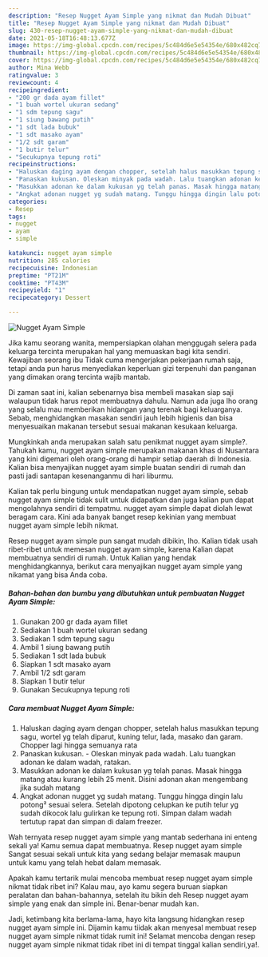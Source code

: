 ```yaml
---
description: "Resep Nugget Ayam Simple yang nikmat dan Mudah Dibuat"
title: "Resep Nugget Ayam Simple yang nikmat dan Mudah Dibuat"
slug: 430-resep-nugget-ayam-simple-yang-nikmat-dan-mudah-dibuat
date: 2021-05-18T16:48:13.677Z
image: https://img-global.cpcdn.com/recipes/5c484d6e5e54354e/680x482cq70/nugget-ayam-simple-foto-resep-utama.jpg
thumbnail: https://img-global.cpcdn.com/recipes/5c484d6e5e54354e/680x482cq70/nugget-ayam-simple-foto-resep-utama.jpg
cover: https://img-global.cpcdn.com/recipes/5c484d6e5e54354e/680x482cq70/nugget-ayam-simple-foto-resep-utama.jpg
author: Mina Webb
ratingvalue: 3
reviewcount: 4
recipeingredient:
- "200 gr dada ayam fillet"
- "1 buah wortel ukuran sedang"
- "1 sdm tepung sagu"
- "1 siung bawang putih"
- "1 sdt lada bubuk"
- "1 sdt masako ayam"
- "1/2 sdt garam"
- "1 butir telur"
- "Secukupnya tepung roti"
recipeinstructions:
- "Haluskan daging ayam dengan chopper, setelah halus masukkan tepung sagu, wortel yg telah diparut, kuning telur, lada, masako dan garam. Chopper lagi hingga semuanya rata"
- "Panaskan kukusan. Oleskan minyak pada wadah. Lalu tuangkan adonan ke dalam wadah, ratakan."
- "Masukkan adonan ke dalam kukusan yg telah panas. Masak hingga matang atau kurang lebih 25 menit. Disini adonan akan mengembang jika sudah matang"
- "Angkat adonan nugget yg sudah matang. Tunggu hingga dingin lalu potong² sesuai selera. Setelah dipotong celupkan ke putih telur yg sudah dikocok lalu gulirkan ke tepung roti. Simpan dalam wadah tertutup rapat dan simpan di dalam freezer."
categories:
- Resep
tags:
- nugget
- ayam
- simple

katakunci: nugget ayam simple 
nutrition: 285 calories
recipecuisine: Indonesian
preptime: "PT21M"
cooktime: "PT43M"
recipeyield: "1"
recipecategory: Dessert

---
```



![Nugget Ayam Simple](https://img-global.cpcdn.com/recipes/5c484d6e5e54354e/680x482cq70/nugget-ayam-simple-foto-resep-utama.jpg)

Jika kamu seorang wanita, mempersiapkan olahan menggugah selera pada keluarga tercinta merupakan hal yang memuaskan bagi kita sendiri. Kewajiban seorang ibu Tidak cuma mengerjakan pekerjaan rumah saja, tetapi anda pun harus menyediakan keperluan gizi terpenuhi dan panganan yang dimakan orang tercinta wajib mantab.

Di zaman  saat ini, kalian sebenarnya bisa membeli masakan siap saji walaupun tidak harus repot membuatnya dahulu. Namun ada juga lho orang yang selalu mau memberikan hidangan yang terenak bagi keluarganya. Sebab, menghidangkan masakan sendiri jauh lebih higienis dan bisa menyesuaikan makanan tersebut sesuai makanan kesukaan keluarga. 



Mungkinkah anda merupakan salah satu penikmat nugget ayam simple?. Tahukah kamu, nugget ayam simple merupakan makanan khas di Nusantara yang kini digemari oleh orang-orang di hampir setiap daerah di Indonesia. Kalian bisa menyajikan nugget ayam simple buatan sendiri di rumah dan pasti jadi santapan kesenanganmu di hari liburmu.

Kalian tak perlu bingung untuk mendapatkan nugget ayam simple, sebab nugget ayam simple tidak sulit untuk didapatkan dan juga kalian pun dapat mengolahnya sendiri di tempatmu. nugget ayam simple dapat diolah lewat beragam cara. Kini ada banyak banget resep kekinian yang membuat nugget ayam simple lebih nikmat.

Resep nugget ayam simple pun sangat mudah dibikin, lho. Kalian tidak usah ribet-ribet untuk memesan nugget ayam simple, karena Kalian dapat membuatnya sendiri di rumah. Untuk Kalian yang hendak menghidangkannya, berikut cara menyajikan nugget ayam simple yang nikamat yang bisa Anda coba.

<!--inarticleads1-->

##### Bahan-bahan dan bumbu yang dibutuhkan untuk pembuatan Nugget Ayam Simple:

1. Gunakan 200 gr dada ayam fillet
1. Sediakan 1 buah wortel ukuran sedang
1. Sediakan 1 sdm tepung sagu
1. Ambil 1 siung bawang putih
1. Sediakan 1 sdt lada bubuk
1. Siapkan 1 sdt masako ayam
1. Ambil 1/2 sdt garam
1. Siapkan 1 butir telur
1. Gunakan Secukupnya tepung roti




<!--inarticleads2-->

##### Cara membuat Nugget Ayam Simple:

1. Haluskan daging ayam dengan chopper, setelah halus masukkan tepung sagu, wortel yg telah diparut, kuning telur, lada, masako dan garam. Chopper lagi hingga semuanya rata
1. Panaskan kukusan. - Oleskan minyak pada wadah. Lalu tuangkan adonan ke dalam wadah, ratakan.
1. Masukkan adonan ke dalam kukusan yg telah panas. Masak hingga matang atau kurang lebih 25 menit. Disini adonan akan mengembang jika sudah matang
1. Angkat adonan nugget yg sudah matang. Tunggu hingga dingin lalu potong² sesuai selera. Setelah dipotong celupkan ke putih telur yg sudah dikocok lalu gulirkan ke tepung roti. Simpan dalam wadah tertutup rapat dan simpan di dalam freezer.




Wah ternyata resep nugget ayam simple yang mantab sederhana ini enteng sekali ya! Kamu semua dapat membuatnya. Resep nugget ayam simple Sangat sesuai sekali untuk kita yang sedang belajar memasak maupun untuk kamu yang telah hebat dalam memasak.

Apakah kamu tertarik mulai mencoba membuat resep nugget ayam simple nikmat tidak ribet ini? Kalau mau, ayo kamu segera buruan siapkan peralatan dan bahan-bahannya, setelah itu bikin deh Resep nugget ayam simple yang enak dan simple ini. Benar-benar mudah kan. 

Jadi, ketimbang kita berlama-lama, hayo kita langsung hidangkan resep nugget ayam simple ini. Dijamin kamu tiidak akan menyesal membuat resep nugget ayam simple nikmat tidak rumit ini! Selamat mencoba dengan resep nugget ayam simple nikmat tidak ribet ini di tempat tinggal kalian sendiri,ya!.

